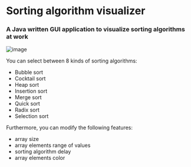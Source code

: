 # Sorting algorithm visualizer 

### A Java written GUI application to visualize sorting algorithms at work

![image](https://github.com/FilippoCavalieri/sorting-algorithm-visualizer/assets/102852466/92c0a246-1679-4100-85ea-43d5535b864c)

You can select between 8 kinds of sorting algorithms:
* Bubble sort
* Cocktail sort
* Heap sort
* Insertion sort
* Merge sort
* Quick sort
* Radix sort
* Selection sort

Furthermore, you can modify the following features:
- array size
- array elements range of values
- sorting algorithm delay
- array elements color
